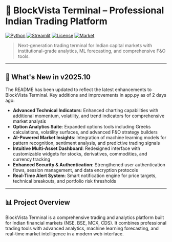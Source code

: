 # 🚀 BlockVista Terminal – Professional Indian Trading Platform

[![Python](https://img.shields.io/badge/Python-3.9+-blue.svg)](https://www.python.org/downloads/)
[![Streamlit](https://img.shields.io/badge/Streamlit-1.25+-red.svg)](https://streamlit.io)
[![License](https://img.shields.io/badge/License-CC0--1.0-green.svg)](https://creativecommons.org/publicdomain/zero/1.0/)
[![Market](https://img.shields.io/badge/Market-Indian%20Exchanges-orange.svg)](https://github.com/saumyasanghvi03/BlockVista-Terminal)

> Next-generation trading terminal for Indian capital markets with institutional-grade analytics, ML forecasting, and comprehensive F&O tools.

---

## 🎯 What's New in v2025.10

The README has been updated to reflect the latest enhancements to BlockVista Terminal. Key additions and improvements in app.py as of 2 days ago:

- **Advanced Technical Indicators**: Enhanced charting capabilities with additional momentum, volatility, and trend indicators for comprehensive market analysis
- **Option Analytics Suite**: Expanded options tools including Greeks calculations, volatility surfaces, and advanced F&O strategy builders
- **AI-Powered Market Insights**: Integration of machine learning models for pattern recognition, sentiment analysis, and predictive trading signals
- **Intuitive Multi-Asset Dashboard**: Redesigned interface with customizable widgets for stocks, derivatives, commodities, and currency tracking
- **Enhanced Security & Authentication**: Strengthened user authentication flows, session management, and data encryption protocols
- **Real-Time Alert System**: Smart notification engine for price targets, technical breakouts, and portfolio risk thresholds

---

## 📊 Project Overview

BlockVista Terminal is a comprehensive trading and analytics platform built for Indian financial markets (NSE, BSE, MCX, CDS). It combines professional trading tools with advanced analytics, machine learning forecasting, and real-time market intelligence in a modern web interface.
